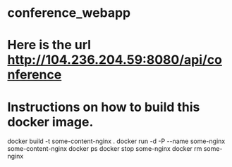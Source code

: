 # conference_webapp

# Here is the url http://104.236.204.59:8080/api/conference

# Instructions on how to build this docker image.
docker build -t some-content-nginx .
docker run -d -P --name some-nginx some-content-nginx
docker ps
docker stop some-nginx
docker rm some-nginx
